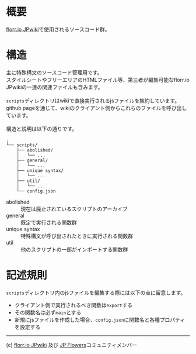 # 概要
[florr.io JPwiki](https://newflorrio.wiki.fc2.com)で使用されるソースコード群。


# 構造
主に特殊構文のソースコード管理用です。
<br>
スタイルシートやフリーエリアのHTMLファイル等、第三者が編集可能なflorr.io JPwikiの一連の関連ファイルも含みます。
<br>
<br>
`scripts`ディレクトリはwikiで直接実行されるjsファイルを集約しています。github pageを通じて、wikiのクライアント側からこれらのファイルを呼び出しています。
<br>
<br>
構造と説明は以下の通りです。
```
.
└── scripts/
    ├── abolished/
    │   └── ...
    ├── general/
    │   └── ...
    ├── unique syntax/
    │   └── ...
    ├── util/
    │   └── ...
    └── config.json
```
<dl>
    <dt>abolished</dt>
        <dd>現在は廃止されているスクリプトのアーカイブ</dd>
    <dt>general</dt>
        <dd>既定で実行される関数群</dd>
    <dt>unique syntax</dt>
        <dd>特殊構文が呼び出されたときに実行される関数群</dd>
    <dt>util</dt>
        <dd>他のスクリプトの一部がインポートする関数群</dd>
</dl>


# 記述規則
`scripts`ディレクトリ内のjsファイルを編集する際には以下の点に留意します。
- クライアント側で実行されるべき関数は`export`する
- その関数名は必ず`main`とする
- 新規にjsファイルを作成した場合、`config.json`に関数名と各種プロパティを設定する

---

(c)
[florr.io JPwiki](https://newflorrio.wiki.fc2.com) 及び [JP Flowers](https://discord.com/invite/9Gnhj6KXMc)コミュニティメンバー